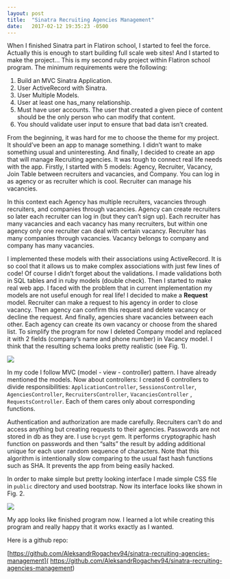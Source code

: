 ```yaml
---
layout: post
title:  "Sinatra Recruiting Agencies Management"
date:   2017-02-12 19:35:23 -0500
---
```


When I finished Sinatra part in Flatiron school, I started to feel the force. Actually this is enough to start building full scale web sites! And I started to make the project… This is my second ruby project within Flatiron school program. The minimum requirements were the following:
1.	Build an MVC Sinatra Application.
2.	User ActiveRecord with Sinatra.
3.	User Multiple Models.
4.	User at least one has_many relationship.
5.	Must have user accounts. The user that created a given piece of content should be the only person who can modify that content.
6.	You should validate user input to ensure that bad data isn’t created.

From the beginning, it was hard for me to choose the theme for my project. It should’ve been an app to manage something. I didn’t want to make something usual and uninteresting. And finally, I decided to create an app that will manage Recruiting agencies. It was tough to connect real life needs with the app. Firstly, I started with 5 models: Agency, Recruiter, Vacancy, Join Table between recruiters and vacancies, and Company. You can log in as agency or as recruiter which is cool. Recruiter can manage his vacancies.

In this context each Agency has multiple recruiters, vacancies through recruiters, and companies through vacancies. Agency can create recruiters so later each recruiter can log in (but they can’t sign up). Each recruiter has many vacancies and each vacancy has many recruiters, but within one agency only one recruiter can deal with certain vacancy. Recruiter has many companies through vacancies. Vacancy belongs to company and company has many vacancies.

 I implemented these models with their associations using ActiveRecord. It is so cool that it allows us to make complex associations with just few lines of code! Of course I didn’t forget about the validations. I made validations both in SQL tables and in ruby models (double check). Then I started to make real web app. I faced with the problem that in current implementation my models are not useful enough for real life!  I decided to make a **Request** model. Recruiter can make a request to his agency in order to close vacancy. Then agency can confirm this request and delete vacancy or decline the request. And finally, agencies share vacancies between each other. Each agency can create its own vacancy or choose from the shared list. To simplify the program for now I deleted Company model and replaced it with 2 fields (company’s name and phone number) in Vacancy model.
I think that the resulting schema looks pretty realistic (see Fig. 1).

![]( http://imgh.us/post5_schema.png)

In my code I follow MVC (model - view - controller) pattern. I have already mentioned the models. Now about controllers: I created 6 controllers to divide responsibilities: `ApplicationController`, `SessionsController`, `AgenciesController`, `RecruitersController`, `VacanciesController` , `RequestsController`. Each of them cares only about corresponding functions.

Authentication and authorization are made carefully. Recruiters can’t do and access anything but creating requests to their agencies. Passwords are not stored in db as they are. I use `bcrypt` gem. It performs cryptographic hash function on passwords and then “salts” the result by adding additional unique for each user random sequence of characters. Note that this algorithm is intentionally slow comparing to the usual fast hash functions such as SHA. It prevents the app from being easily hacked.

 In order to make simple but pretty looking interface I made simple CSS file in `public` directory and used bootstrap. Now its interface looks like shown in Fig. 2.

![]( http://imgh.us/post5_program.png)

My app looks like finished program now. I learned a lot while creating this program and really happy that it works exactly as I wanted.

Here is a github repo:

[https://github.com/AleksandrRogachev94/sinatra-recruiting-agencies-management]( https://github.com/AleksandrRogachev94/sinatra-recruiting-agencies-management)

